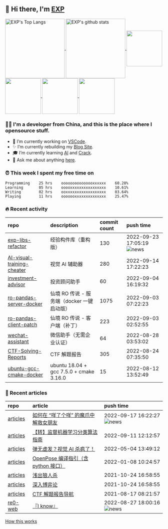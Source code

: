 ## 👋  Hi there, I'm [EXP](https://exp-blog.com)

<!--BGN_SECTION:github-readme-stats-->
<a href="https://exp-blog.com" target="_blank">
  <img height="190" align="center" src="https://github-readme-stats.vercel.app/api/top-langs/?username=lyy289065406&hide=HTML,CSS,TSQL&theme=great-gatsby" alt="EXP's Top Langs" />
</a>
<a href="https://exp-blog.com" target="_blank">
  <img height="190" align="center" src="https://github-readme-stats.vercel.app/api?username=lyy289065406&count_private=true&show_icons=true&theme=nightowl" alt="EXP's github stats" />
</a>



<a href="https://exp-blog.com" target="_blank">
  <img height="114" align="center" src="https://github-readme-stats.vercel.app/api/pin/?username=lyy289065406&repo=articles&theme=nord" />
</a>

<a href="https://github.com/lyy289065406/threat-broadcast" target="_blank">
  <img height="114" align="center" src="https://github-readme-stats.vercel.app/api/pin/?username=lyy289065406&repo=threat-broadcast&theme=nord" />
</a>

<a href="https://github.com/lyy289065406/CTF-Solving-Reports" target="_blank">
  <img height="114" align="center" src="https://github-readme-stats.vercel.app/api/pin/?username=lyy289065406&repo=CTF-Solving-Reports&theme=nord" />
</a>

<a href="https://github.com/lyy289065406/POJ-Solving-Reports" target="_blank">
  <img height="114" align="center" src="https://github-readme-stats.vercel.app/api/pin/?username=lyy289065406&repo=POJ-Solving-Reports&theme=nord" />
</a>

<!--END_SECTION:github-readme-stats-->



### 👨‍💻  I'm a developer from China, and this is the place where I opensource stuff.
<!--BGN_SECTION:introduction-->
- 🐾 I’m currently working on [VSCode](https://code.visualstudio.com/).
- ✨ I’m currently rebuilding my [Blog Site](https://github.com/lyy289065406/hexo-blog).
- 🎓 I’m currently learning [AI](https://github.com/lyy289065406/AI-visual-training-cheater) and [Crack](https://github.com/lyy289065406/crack-notes).
- 💬 Ask me about anything [here](https://github.com/lyy289065406/lyy289065406/issues).
<!--BGN_SECTION:introduction-->



### ⏰  This week I spent my free time on
<!-- BGN_SECTION:weektime -->
```text
Programming    25 hrs    ooooooooooooooxxxxxx    60.28%
Learning       05 hrs    ooooxxxxxxxxxxxxxxxx    10.61%
Writing        02 hrs    ooxxxxxxxxxxxxxxxxxx    03.64%
Playing        11 hrs    ooooooxxxxxxxxxxxxxx    25.47%
```
<!-- END_SECTION:weektime -->



### 🔥  Recent activity
<!-- BGN_SECTION:activity -->
| repo | description | commit count | push time |
|:------|:------|:------|:------|
| [exp-libs-refactor](https://github.com/lyy289065406/exp-libs-refactor) | 经验构件库（重构版） | 130 | 2022-09-23 17:05:19 ![news](https://github.com/lyy289065406/lyy289065406/blob/master/imgs/new.gif) |
| [AI-visual-training-cheater](https://github.com/lyy289065406/AI-visual-training-cheater) | 视觉 AI 辅助器 | 280 | 2022-09-14 17:22:23  |
| [investment-advisor](https://github.com/lyy289065406/investment-advisor) | 投资顾问助手 | 60 | 2022-09-04 16:19:32  |
| [ro-pandas-server-docker](https://github.com/lyy289065406/ro-pandas-server-docker) | 仙境 RO 传说 - 服务端（docker 一键启动版） | 1075 | 2022-09-03 07:22:23  |
| [ro-pandas-client-patch](https://github.com/lyy289065406/ro-pandas-client-patch) | 仙境 RO 传说 - 客户端（补丁） | 223 | 2022-09-03 02:52:55  |
| [wechat-assistant](https://github.com/lyy289065406/wechat-assistant) | 微信助手（无需企业认证） | 64 | 2022-08-28 03:53:02  |
| [CTF-Solving-Reports](https://github.com/lyy289065406/CTF-Solving-Reports) | CTF 解题报告 | 305 | 2022-08-24 07:35:50  |
| [ubuntu-gcc-cmake-docker](https://github.com/lyy289065406/ubuntu-gcc-cmake-docker) | ubuntu 18.04 + gcc 7.5.0 + cmake 3.16.0 | 15 | 2022-08-12 13:52:49  |
<!-- END_SECTION:activity -->



### 📝  Recent articles
<!-- BGN_SECTION:article -->
| repo | article | push time |
|:------|:------|:------|
| [articles](https://github.com/lyy289065406/articles) | [如何在 “咩了个咩” 的魔爪中解救女朋友](https://exp-blog.com/safe/ru-he-zai-yang-liao-ge-yang-de-mo-zhua-zhong-jie-jiu-nu-peng-you/) | 2022-09-17 16:22:27 ![news](https://github.com/lyy289065406/lyy289065406/blob/master/imgs/new.gif) |
| [articles](https://github.com/lyy289065406/articles) | [【转】监督机器学习分类算法指南](https://exp-blog.com/deeplearn/jian-du-ji-qi-xue-xi-fen-lei-suan-fa-zhi-nan/) | 2022-09-11 12:12:57  |
| [articles](https://github.com/lyy289065406/articles) | [弹无虚发？视觉 AI 杀疯了！](https://exp-blog.com/deeplearn/shi-jue-ai-fu-zhu-de-yuan-li-he-fan-zhi/) | 2022-05-04 13:49:12  |
| [articles](https://github.com/lyy289065406/articles) | [OpenPose 编译指引（含 python 接口）](https://exp-blog.com/deeplearn/openpose-bian-yi-zhi-yin/) | 2022-01-08 10:24:57  |
| [articles](https://github.com/lyy289065406/articles) | [浅出狼人杀](https://exp-blog.com/algorithm/qian-chu-lang-ren-sha/) | 2021-10-24 16:58:55  |
| [articles](https://github.com/lyy289065406/articles) | [深入博弈论](https://exp-blog.com/algorithm/shen-ru-bo-yi-lun/) | 2021-10-24 16:58:55  |
| [articles](https://github.com/lyy289065406/articles) | [CTF 解题报告导航](https://exp-blog.com/safe/ctf/ctf-jie-ti-bao-gao-dao-hang/) | 2021-08-17 08:21:57  |
| [re0-web](https://github.com/lyy289065406/re0-web) | [&#x300E;I know&#x300F;](https://lyy289065406.github.io/re0-web/gitbook/book/markdown/ch/chapter070/75.html) | 2022-08-27 18:00:16 ![news](https://github.com/lyy289065406/lyy289065406/blob/master/imgs/new.gif) |
<!-- END_SECTION:article -->


<a align="right" href="https://github.com/lyy289065406/lyy289065406/blob/master/How_this_works.md">How this works</a>

<!-- -------------------------------------- -->
<!-- more emoji : http://emojihomepage.com/ -->
<!-- -------------------------------------- -->
